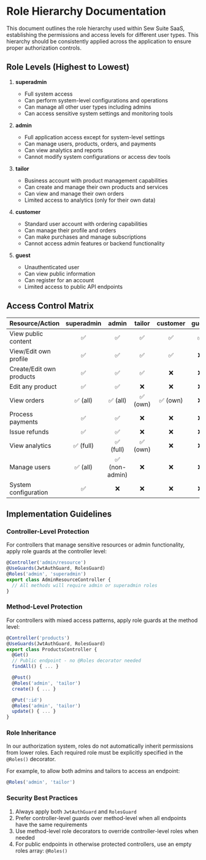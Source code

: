 # Role Hierarchy Documentation

This document outlines the role hierarchy used within Sew Suite SaaS, establishing the permissions and access levels for different user types. This hierarchy should be consistently applied across the application to ensure proper authorization controls.

## Role Levels (Highest to Lowest)

1. **superadmin**
   - Full system access
   - Can perform system-level configurations and operations
   - Can manage all other user types including admins
   - Can access sensitive system settings and monitoring tools

2. **admin**
   - Full application access except for system-level settings
   - Can manage users, products, orders, and payments
   - Can view analytics and reports
   - Cannot modify system configurations or access dev tools

3. **tailor**
   - Business account with product management capabilities
   - Can create and manage their own products and services
   - Can view and manage their own orders
   - Limited access to analytics (only for their own data)

4. **customer**
   - Standard user account with ordering capabilities
   - Can manage their profile and orders
   - Can make purchases and manage subscriptions
   - Cannot access admin features or backend functionality

5. **guest**
   - Unauthenticated user
   - Can view public information
   - Can register for an account
   - Limited access to public API endpoints

## Access Control Matrix

| Resource/Action          | superadmin | admin | tailor | customer | guest |
|--------------------------|:----------:|:-----:|:------:|:--------:|:-----:|
| View public content      | ✅         | ✅    | ✅     | ✅       | ✅    |
| View/Edit own profile    | ✅         | ✅    | ✅     | ✅       | ❌    |
| Create/Edit own products | ✅         | ✅    | ✅     | ❌       | ❌    |
| Edit any product         | ✅         | ✅    | ❌     | ❌       | ❌    |
| View orders              | ✅ (all)   | ✅ (all) | ✅ (own) | ✅ (own) | ❌    |
| Process payments         | ✅         | ✅    | ❌     | ❌       | ❌    |
| Issue refunds            | ✅         | ✅    | ❌     | ❌       | ❌    |
| View analytics           | ✅ (full)  | ✅ (full) | ✅ (own) | ❌       | ❌    |
| Manage users             | ✅ (all)   | ✅ (non-admin) | ❌     | ❌       | ❌    |
| System configuration     | ✅         | ❌    | ❌     | ❌       | ❌    |

## Implementation Guidelines

### Controller-Level Protection

For controllers that manage sensitive resources or admin functionality, apply role guards at the controller level:

```typescript
@Controller('admin/resource')
@UseGuards(JwtAuthGuard, RolesGuard)
@Roles('admin', 'superadmin')
export class AdminResourceController {
  // All methods will require admin or superadmin roles
}
```

### Method-Level Protection

For controllers with mixed access patterns, apply role guards at the method level:

```typescript
@Controller('products')
@UseGuards(JwtAuthGuard, RolesGuard)
export class ProductsController {
  @Get()
  // Public endpoint - no @Roles decorator needed
  findAll() { ... }

  @Post()
  @Roles('admin', 'tailor')
  create() { ... }

  @Put(':id')
  @Roles('admin', 'tailor')
  update() { ... }
}
```

### Role Inheritance

In our authorization system, roles do not automatically inherit permissions from lower roles. Each required role must be explicitly specified in the `@Roles()` decorator.

For example, to allow both admins and tailors to access an endpoint:

```typescript
@Roles('admin', 'tailor')
```

### Security Best Practices

1. Always apply both `JwtAuthGuard` and `RolesGuard`
2. Prefer controller-level guards over method-level when all endpoints have the same requirements
3. Use method-level role decorators to override controller-level roles when needed
4. For public endpoints in otherwise protected controllers, use an empty roles array: `@Roles()`